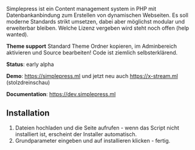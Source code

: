 Simplepress ist ein Content management system in PHP mit Datenbankanbindung zum Erstellen von dynamischen Webseiten. 
Es soll moderne Standards strikt umsetzen, dabei aber möglichst modular und erweiterbar bleiben. Welche Lizenz vergeben wird steht noch offen (help wanted). 

**Theme support** Standard Theme Ordner kopieren, im Adminbereich aktivieren und Source bearbeiten! Code ist ziemlich selbsterklärend.

**Status**: early alpha

**Demo**: https://simplepress.ml und jetzt neu auch https://x-stream.ml (stolzdreinschau)

**Documentation**: https://dev.simplepress.ml

Installation
---------------------------

1. Dateien hochladen und die Seite aufrufen - wenn das Script nicht installiert ist, erscheint der Installer automatisch.
2. Grundparameter eingeben und auf installieren klicken - fertig.
